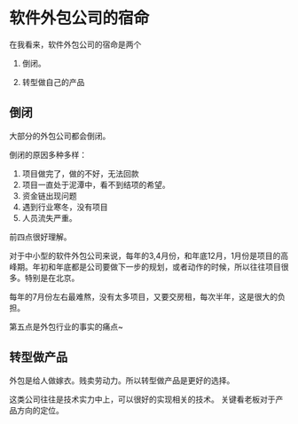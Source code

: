 # 软件外包公司的宿命

在我看来，软件外包公司的宿命是两个

1. 倒闭。

2. 转型做自己的产品

## 倒闭

大部分的外包公司都会倒闭。

倒闭的原因多种多样： 

1. 项目做完了，做的不好，无法回款
2. 项目一直处于泥潭中，看不到结项的希望。
3. 资金链出现问题
4. 遇到行业寒冬，没有项目
5. 人员流失严重。

前四点很好理解。

对于中小型的软件外包公司来说，每年的3,4月份，和年底12月，1月份是项目的高峰期。年初和年底都是公司要做下一步的规划，或者动作的时候，所以往往项目很多。特别是在北京。 

每年的7月份左右最难熬，没有太多项目，又要交房租，每次半年，这是很大的负担。

第五点是外包行业的事实的痛点~

## 转型做产品

外包是给人做嫁衣。贱卖劳动力。所以转型做产品是更好的选择。

这类公司往往是技术实力中上，可以很好的实现相关的技术。 关键看老板对于产品方向的定位。 





